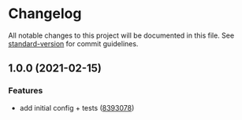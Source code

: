 # Changelog

All notable changes to this project will be documented in this file. See [standard-version](https://github.com/conventional-changelog/standard-version) for commit guidelines.

## 1.0.0 (2021-02-15)


### Features

* add initial config + tests ([8393078](https://github.com/danielkov/eslint-config-inlucent/commit/8393078d0484dd3c9cc3d45eecaa36749c745f54))
